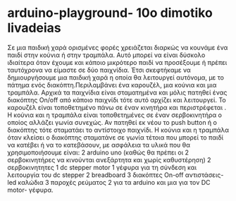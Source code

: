 # arduino-playground- 10o dimotiko livadeias
Σε μια παιδική χαρά ορισμένες φορές χρειάζεται διαρκώς να κουνάμε ένα παιδί στην κούνια ή στην τραμπάλα. Αυτό μπορεί να είναι δύσκολο ιδιαίτερα όταν έχουμε και κάποιο μικρότερο παιδί να προσέξουμε ή πρέπει ταυτόχρονα να είμαστε σε δύο παιχνίδια. Έτσι σκεφτήκαμε να δημιουργήσουμε μια παιδική χαρά η οποία θα λειτουργεί αυτόνομα, με το πάτημα ενός διακόπτη.Περιλαμβάνει ένα καρουζέλ, μια κούνια και μια τραμπάλα. 
Αρχικά τα παιχνίδια είναι σταματημένα και μόλις πατηθεί ένας διακόπτης On/off από κάποιο παιχνίδι τότε αυτό αρχίζει και λειτουργεί. Το καρουζέλ είναι τοποθετημένο πάνω σε έναν κινητήρα και περιστρέφεται . Η κούνια και η τραμπάλα είναι τοποθετημένες σε έναν σερβοκινητήρα ο οποίος αλλάζει γωνία συνεχώς. Αν πατηθεί εκ νέου το push button ή ο διακόπτης τότε σταματάει το αντίστοιχο παιχνίδι. Η κούνια και η τραμπάλα όταν κλείσει ο διακόπτης σταματάνε σε γωνία τέτοια που μπορεί το παιδί να κατέβει ή να το κατεβάσουν, με ασφάλεια
τα υλικά που θα χρησιμοποιήσουμε είναι:
2 arduino uno (καθώς θα πρέπει οι 2 σερβοκινητήρες να κινούνται ανεξάρτητα και χωρίς καθυστέρηση)
2 σερβοκινητητες
1 dc stepper motor
1 γέφυρα για τη σύνδεση και λειτουργία του dc stepper
2 breadboard
3 διακόπτες On-off
αντιστάσεις- led
καλώδια
3 παροχές ρεύματος 2 για τα arduino και μια για τον DC motor- γέφυρα.
